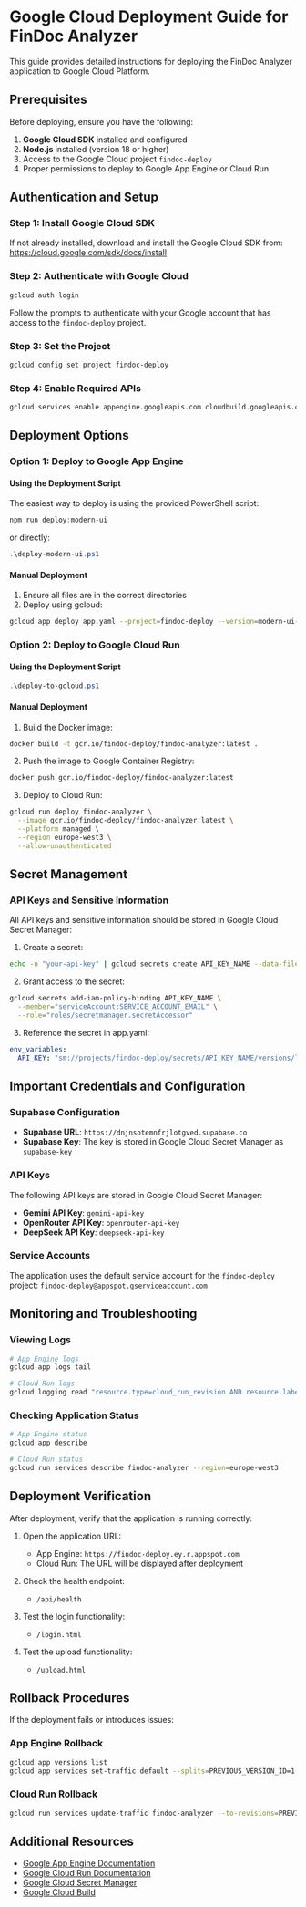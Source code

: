 # Google Cloud Deployment Guide for FinDoc Analyzer

This guide provides detailed instructions for deploying the FinDoc Analyzer application to Google Cloud Platform.

## Prerequisites

Before deploying, ensure you have the following:

1. **Google Cloud SDK** installed and configured
2. **Node.js** installed (version 18 or higher)
3. Access to the Google Cloud project `findoc-deploy`
4. Proper permissions to deploy to Google App Engine or Cloud Run

## Authentication and Setup

### Step 1: Install Google Cloud SDK

If not already installed, download and install the Google Cloud SDK from:
https://cloud.google.com/sdk/docs/install

### Step 2: Authenticate with Google Cloud

```bash
gcloud auth login
```

Follow the prompts to authenticate with your Google account that has access to the `findoc-deploy` project.

### Step 3: Set the Project

```bash
gcloud config set project findoc-deploy
```

### Step 4: Enable Required APIs

```bash
gcloud services enable appengine.googleapis.com cloudbuild.googleapis.com run.googleapis.com secretmanager.googleapis.com
```

## Deployment Options

### Option 1: Deploy to Google App Engine

#### Using the Deployment Script

The easiest way to deploy is using the provided PowerShell script:

```powershell
npm run deploy:modern-ui
```

or directly:

```powershell
.\deploy-modern-ui.ps1
```

#### Manual Deployment

1. Ensure all files are in the correct directories
2. Deploy using gcloud:

```bash
gcloud app deploy app.yaml --project=findoc-deploy --version=modern-ui-v1
```

### Option 2: Deploy to Google Cloud Run

#### Using the Deployment Script

```powershell
.\deploy-to-gcloud.ps1
```

#### Manual Deployment

1. Build the Docker image:

```bash
docker build -t gcr.io/findoc-deploy/findoc-analyzer:latest .
```

2. Push the image to Google Container Registry:

```bash
docker push gcr.io/findoc-deploy/findoc-analyzer:latest
```

3. Deploy to Cloud Run:

```bash
gcloud run deploy findoc-analyzer \
  --image gcr.io/findoc-deploy/findoc-analyzer:latest \
  --platform managed \
  --region europe-west3 \
  --allow-unauthenticated
```

## Secret Management

### API Keys and Sensitive Information

All API keys and sensitive information should be stored in Google Cloud Secret Manager:

1. Create a secret:

```bash
echo -n "your-api-key" | gcloud secrets create API_KEY_NAME --data-file=-
```

2. Grant access to the secret:

```bash
gcloud secrets add-iam-policy-binding API_KEY_NAME \
  --member="serviceAccount:SERVICE_ACCOUNT_EMAIL" \
  --role="roles/secretmanager.secretAccessor"
```

3. Reference the secret in app.yaml:

```yaml
env_variables:
  API_KEY: "sm://projects/findoc-deploy/secrets/API_KEY_NAME/versions/latest"
```

## Important Credentials and Configuration

### Supabase Configuration

- **Supabase URL**: `https://dnjnsotemnfrjlotgved.supabase.co`
- **Supabase Key**: The key is stored in Google Cloud Secret Manager as `supabase-key`

### API Keys

The following API keys are stored in Google Cloud Secret Manager:

- **Gemini API Key**: `gemini-api-key`
- **OpenRouter API Key**: `openrouter-api-key`
- **DeepSeek API Key**: `deepseek-api-key`

### Service Accounts

The application uses the default service account for the `findoc-deploy` project:
`findoc-deploy@appspot.gserviceaccount.com`

## Monitoring and Troubleshooting

### Viewing Logs

```bash
# App Engine logs
gcloud app logs tail

# Cloud Run logs
gcloud logging read "resource.type=cloud_run_revision AND resource.labels.service_name=findoc-analyzer" --limit=50
```

### Checking Application Status

```bash
# App Engine status
gcloud app describe

# Cloud Run status
gcloud run services describe findoc-analyzer --region=europe-west3
```

## Deployment Verification

After deployment, verify that the application is running correctly:

1. Open the application URL:
   - App Engine: `https://findoc-deploy.ey.r.appspot.com`
   - Cloud Run: The URL will be displayed after deployment

2. Check the health endpoint:
   - `/api/health`

3. Test the login functionality:
   - `/login.html`

4. Test the upload functionality:
   - `/upload.html`

## Rollback Procedures

If the deployment fails or introduces issues:

### App Engine Rollback

```bash
gcloud app versions list
gcloud app services set-traffic default --splits=PREVIOUS_VERSION_ID=1
```

### Cloud Run Rollback

```bash
gcloud run services update-traffic findoc-analyzer --to-revisions=PREVIOUS_REVISION=100 --region=europe-west3
```

## Additional Resources

- [Google App Engine Documentation](https://cloud.google.com/appengine/docs)
- [Google Cloud Run Documentation](https://cloud.google.com/run/docs)
- [Google Cloud Secret Manager](https://cloud.google.com/secret-manager/docs)
- [Google Cloud Build](https://cloud.google.com/build/docs)

